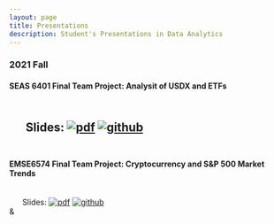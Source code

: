 ```yaml
---
layout: page
title: Presentations
description: Student's Presentations in Data Analytics
---
```



###  2021 Fall

#### SEAS 6401 Final Team Project: Analysit of USDX and ETFs
<br/>&nbsp; &nbsp; &nbsp; Slides:
[![pdf](icons16/pdf-icon.png)](https://github.com/QingZhu37/SEAS6401/blob/master/final_presentation.pdf)
[![github](icons16/github-icon.png)](https://github.com/QingZhu37/SEAS6401)<br/>
&nbsp; &nbsp; &nbsp; 
---

####  EMSE6574 Final Team Project: Cryptocurrency and S&P 500 Market Trends
<br/>&nbsp; &nbsp; &nbsp; Slides:
[![pdf](icons16/pdf-icon.png)](https://github.com/QingZhu37/EMSE6574/blob/master/final_report.pdf)
[![github](icons16/github-icon.png)](https://github.com/QingZhu37/EMSE6574)<br/>
&



